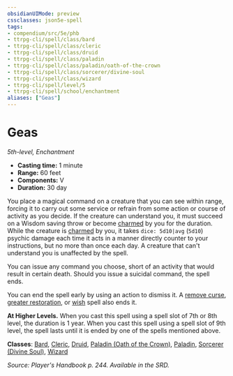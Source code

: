 ```yaml
---
obsidianUIMode: preview
cssclasses: json5e-spell
tags:
- compendium/src/5e/phb
- ttrpg-cli/spell/class/bard
- ttrpg-cli/spell/class/cleric
- ttrpg-cli/spell/class/druid
- ttrpg-cli/spell/class/paladin
- ttrpg-cli/spell/class/paladin/oath-of-the-crown
- ttrpg-cli/spell/class/sorcerer/divine-soul
- ttrpg-cli/spell/class/wizard
- ttrpg-cli/spell/level/5
- ttrpg-cli/spell/school/enchantment
aliases: ["Geas"]
---
```

# Geas
*5th-level, Enchantment*  

- **Casting time:** 1 minute
- **Range:** 60 feet
- **Components:** V
- **Duration:** 30 day

You place a magical command on a creature that you can see within range, forcing it to carry out some service or refrain from some action or course of activity as you decide. If the creature can understand you, it must succeed on a Wisdom saving throw or become [charmed](/compendium/rules/conditions.md#charmed) by you for the duration. While the creature is [charmed](/compendium/rules/conditions.md#charmed) by you, it takes `dice: 5d10|avg` (`5d10`) psychic damage each time it acts in a manner directly counter to your instructions, but no more than once each day. A creature that can't understand you is unaffected by the spell.

You can issue any command you choose, short of an activity that would result in certain death. Should you issue a suicidal command, the spell ends.

You can end the spell early by using an action to dismiss it. A [remove curse](compendium/spells/remove-curse.md), [greater restoration](compendium/spells/greater-restoration.md), or [wish](compendium/spells/wish.md) spell also ends it.

**At Higher Levels.** When you cast this spell using a spell slot of 7th or 8th level, the duration is 1 year. When you cast this spell using a spell slot of 9th level, the spell lasts until it is ended by one of the spells mentioned above.

**Classes**: [Bard](compendium/classes/bard.md), [Cleric](compendium/classes/cleric.md), [Druid](compendium/classes/druid.md), [Paladin (Oath of the Crown)](compendium/classes/paladin-oath-of-the-crown-scag.md), [Paladin](compendium/classes/paladin.md), [Sorcerer (Divine Soul)](compendium/classes/sorcerer-divine-soul-xge.md), [Wizard](compendium/classes/wizard.md)

*Source: Player's Handbook p. 244. Available in the SRD.*